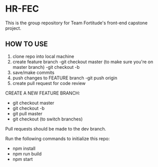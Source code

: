# HR-FEC

This is the group repository for Team Fortitude's front-end capstone project.

## HOW TO USE

1. clone repo into local machine
2. create feature branch
  -git checkout master (to make sure you're on master branch)
  -git checkout -b <feature branch name>
3. save/make commits
4. push changes to FEATURE branch
  -git push origin <feature branch name>
5. create pull request for code review

 CREATE A NEW FEATURE BRANCH:
- git checkout master
- git checkout -b <new feature branch name>
- git pull master
- git checkout <new feature branch name> (to switch branches)

Pull requests should be made to the dev branch.

Run the following commands to initialize this repo:
  - npm install
  - npm run build
  - npm start
